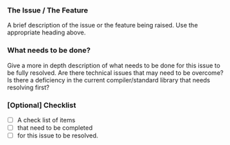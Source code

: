 ### The Issue / The Feature
A brief description of the issue or the feature being raised. Use the appropriate
heading above.

### What needs to be done?
Give a more in depth description of what needs to be done for this issue to be
fully resolved. Are there technical issues that may need to be overcome? Is there
a deficiency in the current compiler/standard library that needs resolving first?

### [Optional] Checklist
- [ ] A check list of items
- [ ] that need to be completed
- [ ] for this issue to be resolved.